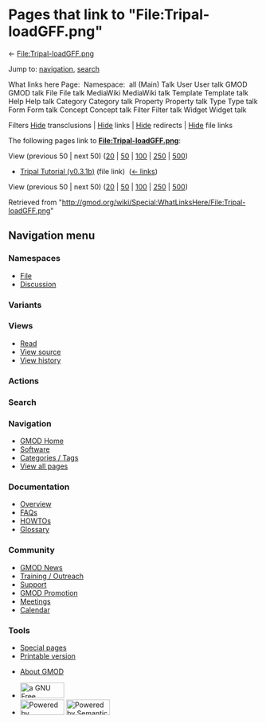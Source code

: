 <div id="mw-page-base" class="noprint">

</div>

<div id="mw-head-base" class="noprint">

</div>

<div id="content" class="mw-body" role="main">

<span id="top"></span>

<div id="mw-js-message" style="display:none;">

</div>



# <span dir="auto">Pages that link to "File:Tripal-loadGFF.png"</span>

<div id="bodyContent">

<div id="contentSub">

←
[File:Tripal-loadGFF.png](/wiki/File:Tripal-loadGFF.png "File:Tripal-loadGFF.png")

</div>

<div id="jump-to-nav" class="mw-jump">

Jump to: [navigation](#mw-navigation), [search](#p-search)

</div>

<div id="mw-content-text">

What links here Page:  Namespace:  all (Main) Talk User User talk GMOD
GMOD talk File File talk MediaWiki MediaWiki talk Template Template talk
Help Help talk Category Category talk Property Property talk Type Type
talk Form Form talk Concept Concept talk Filter Filter talk Widget
Widget talk

Filters
[Hide](/mediawiki/index.php?title=Special:WhatLinksHere/File:Tripal-loadGFF.png&hidetrans=1 "Special:WhatLinksHere/File:Tripal-loadGFF.png")
transclusions \|
[Hide](/mediawiki/index.php?title=Special:WhatLinksHere/File:Tripal-loadGFF.png&hidelinks=1 "Special:WhatLinksHere/File:Tripal-loadGFF.png")
links \|
[Hide](/mediawiki/index.php?title=Special:WhatLinksHere/File:Tripal-loadGFF.png&hideredirs=1 "Special:WhatLinksHere/File:Tripal-loadGFF.png")
redirects \|
[Hide](/mediawiki/index.php?title=Special:WhatLinksHere/File:Tripal-loadGFF.png&hideimages=1 "Special:WhatLinksHere/File:Tripal-loadGFF.png")
file links

The following pages link to
**[File:Tripal-loadGFF.png](/wiki/File:Tripal-loadGFF.png "File:Tripal-loadGFF.png")**:

View (previous 50 \| next 50)
([20](/mediawiki/index.php?title=Special:WhatLinksHere/File:Tripal-loadGFF.png&limit=20 "Special:WhatLinksHere/File:Tripal-loadGFF.png")
\|
[50](/mediawiki/index.php?title=Special:WhatLinksHere/File:Tripal-loadGFF.png&limit=50 "Special:WhatLinksHere/File:Tripal-loadGFF.png")
\|
[100](/mediawiki/index.php?title=Special:WhatLinksHere/File:Tripal-loadGFF.png&limit=100 "Special:WhatLinksHere/File:Tripal-loadGFF.png")
\|
[250](/mediawiki/index.php?title=Special:WhatLinksHere/File:Tripal-loadGFF.png&limit=250 "Special:WhatLinksHere/File:Tripal-loadGFF.png")
\|
[500](/mediawiki/index.php?title=Special:WhatLinksHere/File:Tripal-loadGFF.png&limit=500 "Special:WhatLinksHere/File:Tripal-loadGFF.png"))

- [Tripal Tutorial
  (v0.3.1b)](/wiki/Tripal_Tutorial_(v0.3.1b) "Tripal Tutorial (v0.3.1b)")
  (file link) ‎ <span class="mw-whatlinkshere-tools">([←
  links](/mediawiki/index.php?title=Special:WhatLinksHere&target=Tripal+Tutorial+%28v0.3.1b%29 "Special:WhatLinksHere"))</span>

View (previous 50 \| next 50)
([20](/mediawiki/index.php?title=Special:WhatLinksHere/File:Tripal-loadGFF.png&limit=20 "Special:WhatLinksHere/File:Tripal-loadGFF.png")
\|
[50](/mediawiki/index.php?title=Special:WhatLinksHere/File:Tripal-loadGFF.png&limit=50 "Special:WhatLinksHere/File:Tripal-loadGFF.png")
\|
[100](/mediawiki/index.php?title=Special:WhatLinksHere/File:Tripal-loadGFF.png&limit=100 "Special:WhatLinksHere/File:Tripal-loadGFF.png")
\|
[250](/mediawiki/index.php?title=Special:WhatLinksHere/File:Tripal-loadGFF.png&limit=250 "Special:WhatLinksHere/File:Tripal-loadGFF.png")
\|
[500](/mediawiki/index.php?title=Special:WhatLinksHere/File:Tripal-loadGFF.png&limit=500 "Special:WhatLinksHere/File:Tripal-loadGFF.png"))

</div>

<div class="printfooter">

Retrieved from
"<http://gmod.org/wiki/Special:WhatLinksHere/File:Tripal-loadGFF.png>"

</div>

<div id="catlinks" class="catlinks catlinks-allhidden">

</div>

<div class="visualClear">

</div>

</div>

</div>

<div id="mw-navigation">

## Navigation menu

<div id="mw-head">



<div id="left-navigation">

<div id="p-namespaces" class="vectorTabs" role="navigation"
aria-labelledby="p-namespaces-label">

### Namespaces

- <span id="ca-nstab-image"><a href="/wiki/File:Tripal-loadGFF.png" accesskey="c"
  title="View the file page [c]">File</a></span>
- <span id="ca-talk"><a
  href="/mediawiki/index.php?title=File_talk:Tripal-loadGFF.png&amp;action=edit&amp;redlink=1"
  accesskey="t"
  title="Discussion about the content page [t]">Discussion</a></span>

</div>

<div id="p-variants" class="vectorMenu emptyPortlet" role="navigation"
aria-labelledby="p-variants-label">

### 

### Variants[](#)

<div class="menu">

</div>

</div>

</div>

<div id="right-navigation">

<div id="p-views" class="vectorTabs" role="navigation"
aria-labelledby="p-views-label">

### Views

- <span id="ca-view">[Read](/wiki/File:Tripal-loadGFF.png)</span>
- <span id="ca-viewsource"><a
  href="/mediawiki/index.php?title=File:Tripal-loadGFF.png&amp;action=edit"
  accesskey="e" title="This page is protected.
  You can view its source [e]">View source</a></span>
- <span id="ca-history"><a
  href="/mediawiki/index.php?title=File:Tripal-loadGFF.png&amp;action=history"
  accesskey="h" title="Past revisions of this page [h]">View history</a></span>

</div>

<div id="p-cactions" class="vectorMenu emptyPortlet" role="navigation"
aria-labelledby="p-cactions-label">

### Actions[](#)

<div class="menu">

</div>

</div>

<div id="p-search" role="search">

### Search

<div id="simpleSearch">

</div>

</div>

</div>

</div>

<div id="mw-panel">

<div id="p-logo" role="banner">

<a href="/wiki/Main_Page"
style="background-image: url(http://gmod.org/images/GMOD-cogs.png);"
title="Visit the main page"></a>

</div>

<div id="p-Navigation" class="portal" role="navigation"
aria-labelledby="p-Navigation-label">

### Navigation

<div class="body">

- <span id="n-GMOD-Home">[GMOD Home](/wiki/Main_Page)</span>
- <span id="n-Software">[Software](/wiki/GMOD_Components)</span>
- <span id="n-Categories-.2F-Tags">[Categories /
  Tags](/wiki/Categories)</span>
- <span id="n-View-all-pages">[View all
  pages](/wiki/Special:AllPages)</span>

</div>

</div>

<div id="p-Documentation" class="portal" role="navigation"
aria-labelledby="p-Documentation-label">

### Documentation

<div class="body">

- <span id="n-Overview">[Overview](/wiki/Overview)</span>
- <span id="n-FAQs">[FAQs](/wiki/Category:FAQ)</span>
- <span id="n-HOWTOs">[HOWTOs](/wiki/Category:HOWTO)</span>
- <span id="n-Glossary">[Glossary](/wiki/Glossary)</span>

</div>

</div>

<div id="p-Community" class="portal" role="navigation"
aria-labelledby="p-Community-label">

### Community

<div class="body">

- <span id="n-GMOD-News">[GMOD News](/wiki/GMOD_News)</span>
- <span id="n-Training-.2F-Outreach">[Training /
  Outreach](/wiki/Training_and_Outreach)</span>
- <span id="n-Support">[Support](/wiki/Support)</span>
- <span id="n-GMOD-Promotion">[GMOD
  Promotion](/wiki/GMOD_Promotion)</span>
- <span id="n-Meetings">[Meetings](/wiki/Meetings)</span>
- <span id="n-Calendar">[Calendar](/wiki/Calendar)</span>

</div>

</div>

<div id="p-tb" class="portal" role="navigation"
aria-labelledby="p-tb-label">

### Tools

<div class="body">

- <span id="t-specialpages"><a href="/wiki/Special:SpecialPages" accesskey="q"
  title="A list of all special pages [q]">Special pages</a></span>
- <span id="t-print"><a
  href="/mediawiki/index.php?title=Special:WhatLinksHere/File:Tripal-loadGFF.png&amp;printable=yes"
  rel="alternate" accesskey="p"
  title="Printable version of this page [p]">Printable version</a></span>

</div>

</div>

</div>

</div>

<div id="footer" role="contentinfo">

- <span id="footer-places-about">[About
  GMOD](/wiki/GMOD:About "GMOD:About")</span>

<!-- -->

- <span id="footer-copyrightico">[<img src="http://www.gnu.org/graphics/gfdl-logo-small.png" width="88"
  height="31" alt="a GNU Free Documentation License" />](http://www.gnu.org/licenses/fdl-1.3.html)</span>
- <span id="footer-poweredbyico">[<img src="/mediawiki/skins/common/images/poweredby_mediawiki_88x31.png"
  width="88" height="31" alt="Powered by MediaWiki" />](//www.mediawiki.org/)
  [<img
  src="/mediawiki/extensions/SemanticMediaWiki/includes/../resources/images/smw_button.png"
  width="88" height="31" alt="Powered by Semantic MediaWiki" />](https://www.semantic-mediawiki.org/wiki/Semantic_MediaWiki)</span>

<div style="clear:both">

</div>

</div>
